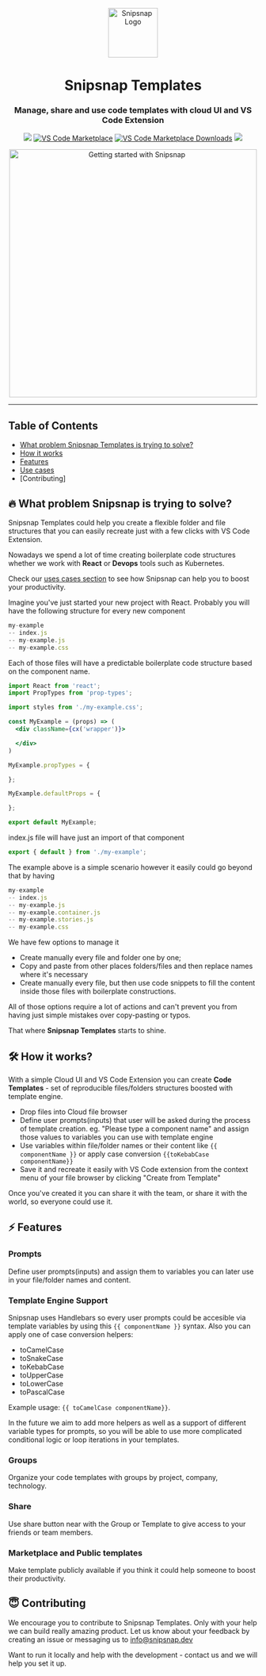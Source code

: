 <p align="center">
<img width="100" src="https://user-images.githubusercontent.com/2697570/118843423-568e4100-b8ca-11eb-8266-dac076d087e3.png" alt="Snipsnap Logo"/></p>
<h1 align="center">Snipsnap Templates</h1>
<h3 align="center">Manage, share and use code templates with cloud UI and VS Code Extension</h3>

<p align="center">
  <img src="https://img.shields.io/github/license/snipsnapdev/snipsnap"/>
  <a href="https://marketplace.visualstudio.com/items?itemName=snipsnapdev.snipsnap-vscode">
    <img alt="VS Code Marketplace" src="https://img.shields.io/visual-studio-marketplace/v/snipsnapdev.snipsnap-vscode"></a>
  <a href="https://marketplace.visualstudio.com/items?itemName=snipsnapdev.snipsnap-vscode">
    <img alt="VS Code Marketplace Downloads" src="https://img.shields.io/visual-studio-marketplace/d/snipsnapdev.snipsnap-vscode"></a>
  <a href="https://twitter.com/snipsnap_dev"><img src="https://img.shields.io/twitter/follow/snipsnap_dev?style=social"/></a>
</p>

<p align="center"><a href="#">
<img width="500px" src="https://user-images.githubusercontent.com/2697570/118845264-eaacd800-b8cb-11eb-83ef-eb293180ac53.jpg" alt="Getting started with Snipsnap"/>
</a></p>

---
## Table of Contents
- [What problem Snipsnap Templates is trying to solve?]()
- [How it works]()
- [Features]()
- [Use cases]()
- [Contributing]



## 🔥 What problem Snipsnap is trying to solve?

Snipsnap Templates could help you create a flexible folder and file structures that you can easily recreate just with a few clicks with VS Code Extension. 

Nowadays we spend a lot of time creating boilerplate code structures whether we work with **React** or **Devops** tools such as Kubernetes.

Check our [uses cases section](https://example.com) to see how Snipsnap can help you to boost your productivity.

Imagine you've just started your new project with React. Probably you will have the following structure for every new component

```jsx
my-example
-- index.js
-- my-example.js
-- my-example.css
```

Each of those files will have a predictable boilerplate code structure based on the component name. 

```jsx
import React from 'react';
import PropTypes from 'prop-types';

import styles from './my-example.css';

const MyExample = (props) => (
  <div className={cx('wrapper')}>

  </div>
)

MyExample.propTypes = {

};

MyExample.defaultProps = {

};

export default MyExample;
```

index.js file will have just an import of that component

```jsx
export { default } from './my-example';
```

The example above is a simple scenario however it easily could go beyond that by having

```jsx
my-example
-- index.js
-- my-example.js
-- my-example.container.js
-- my-example.stories.js
-- my-example.css
```

We have few options to manage it

- Create manually every file and folder one by one;
- Copy and paste from other places folders/files and then replace names where it's necessary
- Create manually every file, but then use code snippets to fill the content inside those files with boilerplate constructions.

All of those options require a lot of actions and can't prevent you from having just simple mistakes over copy-pasting or typos.

That where **Snipsnap Templates** starts to shine.

## 🛠️ How it works?

With a simple Cloud UI and VS Code Extension you can create **Code Templates** - set of reproducible files/folders structures boosted with template engine. 

- Drop files into Cloud file browser
- Define user prompts(inputs) that user will be asked during the process of template creation. eg. "Please type a component name" and assign those values to variables you can use with template engine
- Use variables within file/folder names or their content like `{{ componentName }}` or apply case conversion `{{toKebabCase componentName}}`
- Save it and recreate it easily with VS Code extension from the context menu of your file browser by clicking "Create from Template"

Once you've created it you can share it with the team, or share it with the world, so everyone could use it.

## ⚡ Features
### Prompts
Define user prompts(inputs) and assign them to variables you can later use in your file/folder names and content.

### Template Engine Support
Snipsnap uses Handlebars so every user prompts could be accesible via template variables by using this `{{ componentName }}` syntax.
Also you can apply one of case conversion helpers:
- toCamelCase
- toSnakeCase
- toKebabCase
- toUpperCase
- toLowerCase
- toPascalCase

Example usage: ``{{ toCamelCase componentName}}``.

In the future we aim to add more helpers as well as a support of different variable types for prompts, so you will be able to use more complicated conditional logic or loop iterations in your templates.

### Groups
Organize your code templates with groups by project, company, technology. 

### Share
Use share button near with the Group or Template to give access to your friends or team members.

### Marketplace and Public templates
Make template publicly available if you think it could help someone to boost their productivity.

## 😇 Contributing

We encourage you to contribute to Snipsnap Templates. Only with your help we can build really amazing product. Let us know about your feedback by creating an issue or messaging us to info@snipsnap.dev

Want to run it locally and help with the development - contact us and we will help you set it up.
